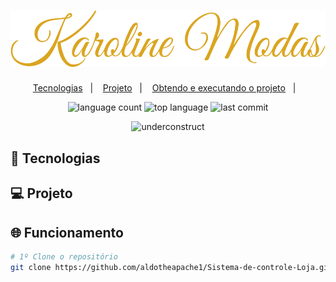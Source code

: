 <h1 align="center">
    <img alt="Karoline-Modas" title="Karoline-Modas" src="public/img/logo.svg" />
</h1>

<p align="center">
  <a href="#-tecnologias">Tecnologias</a>&nbsp;&nbsp;&nbsp;|&nbsp;&nbsp;&nbsp;
  <a href="#-projeto">Projeto</a>&nbsp;&nbsp;&nbsp;|&nbsp;&nbsp;&nbsp;
  <a href="#-funcionamento">Obtendo e executando o projeto</a>&nbsp;&nbsp;&nbsp;|&nbsp;&nbsp;&nbsp;
</p>

<p align="center">
  <img alt="language count" src="https://img.shields.io/github/languages/count/aldotheapache1/Sistema-de-controle-Loja">
  <img alt="top language" src="https://img.shields.io/github/languages/top/aldotheapache1/Sistema-de-controle-Loja">
  <img alt="last commit" src="https://img.shields.io/github/last-commit/aldotheapache1/Sistema-de-controle-Loja">
</p>

<p align="center">
  <img alt="underconstruct" src="https://www.icpnetwork.eu/wp-content/uploads/2018/01/Under-Construction.jpg" width="75%">
</p>

## 🚀 Tecnologias

## 💻 Projeto

## 🌐 Funcionamento

```bash
# 1º Clone o repositório
git clone https://github.com/aldotheapache1/Sistema-de-controle-Loja.git
```
